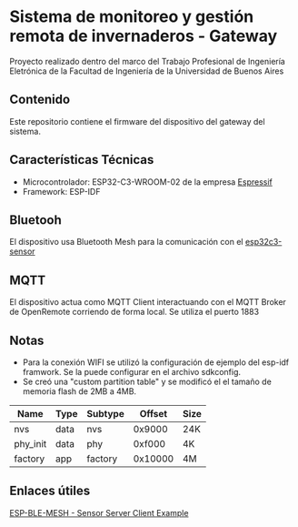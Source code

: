 # Sistema de monitoreo y gestión remota de invernaderos - Gateway
Proyecto realizado dentro del marco del Trabajo Profesional de Ingeniería Eletrónica de la Facultad de Ingeniería de la Universidad de Buenos Aires

## Contenido 
Este repositorio contiene el firmware del dispositivo del gateway del sistema.

## Características Técnicas
- Microcontrolador: ESP32-C3-WROOM-02 de la empresa [Espressif](https://www.espressif.com/)
- Framework: ESP-IDF

## Bluetooh

El dispositivo usa Bluetooth Mesh para la comunicación con el [esp32c3-sensor](https://github.com/matiasvinas/esp32c3-sensor)

## MQTT

El dispositivo actua como MQTT Client interactuando con el MQTT Broker de OpenRemote corriendo de forma local. Se utiliza el puerto 1883

## Notas
- Para la conexión WIFI se utilizó la configuración de ejemplo del esp-idf framwork. Se la puede configurar en el archivo sdkconfig.
- Se creó una "custom partition table" y se modificó el el tamaño de memoria flash de 2MB a 4MB.

|Name|Type|Subtype|Offset|Size|
|----|----|-------|------|----|
|nvs |data|nvs    |0x9000|24K |
|phy_init|data|phy|0xf000|4K |
|factory|app|factory|0x10000|4M|

## Enlaces útiles

[ESP-BLE-MESH - Sensor Server Client Example](https://github.com/espressif/esp-idf/blob/master/examples/bluetooth/esp_ble_mesh/sensor_models/sensor_client/README.md)